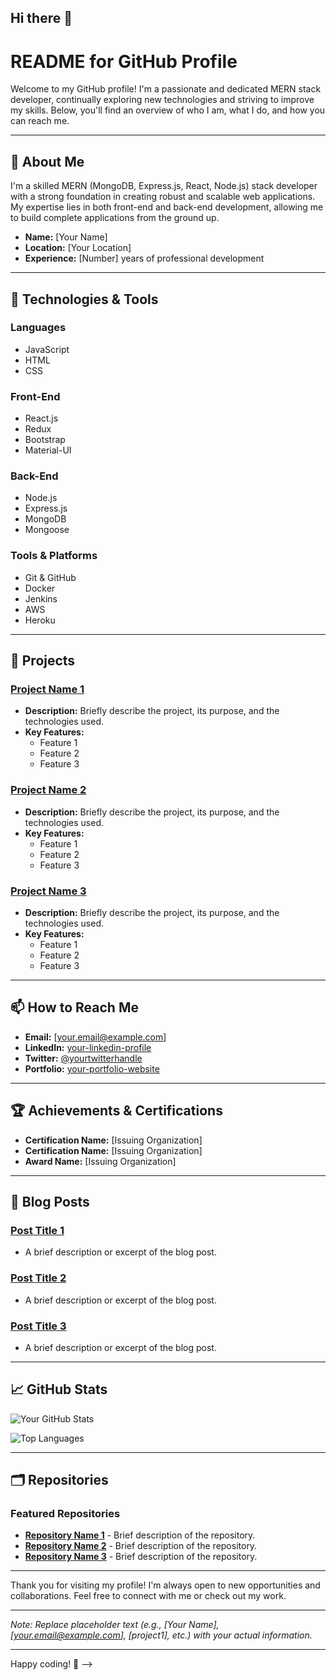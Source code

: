 ## Hi there 👋
# README for GitHub Profile

Welcome to my GitHub profile! I'm a passionate and dedicated MERN stack developer, continually exploring new technologies and striving to improve my skills. Below, you'll find an overview of who I am, what I do, and how you can reach me.

---

## 🚀 About Me

I'm a skilled MERN (MongoDB, Express.js, React, Node.js) stack developer with a strong foundation in creating robust and scalable web applications. My expertise lies in both front-end and back-end development, allowing me to build complete applications from the ground up.

- **Name:** [Your Name]
- **Location:** [Your Location]
- **Experience:** [Number] years of professional development

---

## 🔧 Technologies & Tools

### Languages
- JavaScript
- HTML
- CSS

### Front-End
- React.js
- Redux
- Bootstrap
- Material-UI

### Back-End
- Node.js
- Express.js
- MongoDB
- Mongoose

### Tools & Platforms
- Git & GitHub
- Docker
- Jenkins
- AWS
- Heroku

---

## 📁 Projects

### [Project Name 1](https://github.com/yourusername/project1)
- **Description:** Briefly describe the project, its purpose, and the technologies used.
- **Key Features:**
  - Feature 1
  - Feature 2
  - Feature 3

### [Project Name 2](https://github.com/yourusername/project2)
- **Description:** Briefly describe the project, its purpose, and the technologies used.
- **Key Features:**
  - Feature 1
  - Feature 2
  - Feature 3

### [Project Name 3](https://github.com/yourusername/project3)
- **Description:** Briefly describe the project, its purpose, and the technologies used.
- **Key Features:**
  - Feature 1
  - Feature 2
  - Feature 3

---

## 📫 How to Reach Me

- **Email:** [your.email@example.com]
- **LinkedIn:** [your-linkedin-profile](https://www.linkedin.com/in/yourusername/)
- **Twitter:** [@yourtwitterhandle](https://twitter.com/yourusername)
- **Portfolio:** [your-portfolio-website](https://yourwebsite.com)

---

## 🏆 Achievements & Certifications

- **Certification Name:** [Issuing Organization]
- **Certification Name:** [Issuing Organization]
- **Award Name:** [Issuing Organization]

---

## 📝 Blog Posts

### [Post Title 1](https://yourblog.com/post1)
- A brief description or excerpt of the blog post.

### [Post Title 2](https://yourblog.com/post2)
- A brief description or excerpt of the blog post.

### [Post Title 3](https://yourblog.com/post3)
- A brief description or excerpt of the blog post.

---

## 📈 GitHub Stats

![Your GitHub Stats](https://github-readme-stats.vercel.app/api?username=yourusername&show_icons=true&theme=radical)

![Top Languages](https://github-readme-stats.vercel.app/api/top-langs/?username=yourusername&layout=compact&theme=radical)

---

## 🗂️ Repositories

### Featured Repositories

- **[Repository Name 1](https://github.com/yourusername/repository1)** - Brief description of the repository.
- **[Repository Name 2](https://github.com/yourusername/repository2)** - Brief description of the repository.
- **[Repository Name 3](https://github.com/yourusername/repository3)** - Brief description of the repository.

---

Thank you for visiting my profile! I'm always open to new opportunities and collaborations. Feel free to connect with me or check out my work.
 

---

*Note: Replace placeholder text (e.g., [Your Name], [your.email@example.com], [project1], etc.) with your actual information.*

---

Happy coding! 🚀
-->
